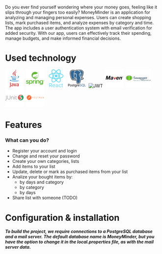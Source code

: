 Do you ever find yourself wondering where your money goes, feeling like it slips through your fingers too easily? MoneyMinder is an application for analyzing and managing personal expenses. Users can create shopping lists, mark purchased items, and analyze expenses by category and time. The app includes a user authentication system with email verification for added security. With our app, users can effectively track their spending, manage budgets, and make informed financial decisions.

# Used technology
<div>
  <img src="https://github.com/devicons/devicon/blob/master/icons/java/java-original-wordmark.svg" title="Java" alt="Java" width="60" height="60"/>&nbsp;
  <img src="https://github.com/devicons/devicon/blob/master/icons/spring/spring-original-wordmark.svg" title="Spring" alt="Spring" width="60" height="60"/>&nbsp;
  <img src="https://github.com/devicons/devicon/blob/master/icons/react/react-original-wordmark.svg" title="React" alt="React" width="60" height="60"/>&nbsp;
  <img src="https://github.com/devicons/devicon/blob/master/icons/postgresql/postgresql-original-wordmark.svg" title="Postgresql" alt="Postgresql" width="60" height="60"/>&nbsp;
  <img src="https://camo.githubusercontent.com/aac74ca85b21ed1ff4fa88dda8712fce9cddbf786bdf807231e6179f70003ac5/68747470733a2f2f696d672e736869656c64732e696f2f62616467652f4a57542d626c61636b3f7374796c653d666f722d7468652d6261646765266c6f676f3d4a534f4e253230776562253230746f6b656e73" title="JWT" alt="JWT" width="80" height="60"/>&nbsp;
  <img src="https://github.com/devicons/devicon/blob/master/icons/maven/maven-original-wordmark.svg" title="Maven" alt="Maven" width="60" height="60"/>&nbsp;
  <img src="https://github.com/devicons/devicon/blob/master/icons/swagger/swagger-original-wordmark.svg" title="Swagger" alt="Swagger" width="80" height="60"/>&nbsp;
  <img src="https://github.com/devicons/devicon/blob/master/icons/junit/junit-original-wordmark.svg" title="Junit" alt="Junit" width="60" height="60"/>&nbsp;
  <img src="https://github.com/devicons/devicon/blob/master/icons/postman/postman-original-wordmark.svg" title="Postman" alt="Postman" width="60" height="60"/>&nbsp;

# Features
###  What can you do?

* Register your account and login
* Change and reset your password
* Create your own categories, lists
* Add items to your list
* Update, delete or mark as purchased items from your list
* Analize your bought items by:
  - by days and category
  - by category
  - by days
* Share list with someone (TODO)

# Configuration & installation

##### To build the project, we require connections to a PostgreSQL database and a mail server. The default database name is MoneyMinder, but you have the option to change it in the local.properties file, as with the mail server data.